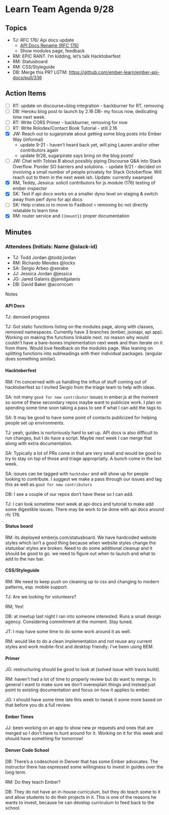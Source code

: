 # Learn Team Agenda 9/28

## Topics

- TJ: RFC 176/ Api docs update
  - [API Docs Rename (RFC 176)](https://paper.dropbox.com/doc/API-Docs-Rename-RFC-176-B2cq8q3hwNbVpWsdNuhVS)
  - Show modules page, feedback
- RM: EPIC RANT. I’m kidding, let’s talk Hacktoberfest
- RM: Statusboard
- RM: CSS/Styleguide
- DB: Merge this PR? LGTM: https://github.com/ember-learn/ember-api-docs/pull/336

## Action Items


- [ ] RT: update on discourse+blog integration - backburner for RT, removing
- [ ] DB: Heroku blog post to launch by 2.16 DB- my focus now, dedicating time next week.
- [ ] RT: Write CORS Primer - backburner, removing for now
- [ ] RT: Write Rolodex/Contact Book Tutorial - still 2.16
- [x] JW: Reach out to sugarpirate about getting some blog posts into Ember Way (informal)
   - update 9-21 - haven’t heard back yet, will ping Lauren and/or other contributors again
   - update 9/28, sugarpirate says bring on the blog posts!
- [ ] JW: Chat with Tobias B about possibly piping Discourse Q&A into Stack Overflow. Ponder SO barriers and solutions. - update 9/21 - decided on involving a small number of people privately for Stack Octoberflow. Will reach out to them in the next week ish.  Update: currently swamped
- [x] RM, Teddy, Jessica: solicit contributors for js module (176) testing of ember inspector
- [x] SK: Test if api docs works on a smaller dyno level on staging & switch away from perf dyno for api docs
- [ ] SK: Help crates.io to move to Fastboot 💀 removing bc not directly relatable to learn time
- [x] RM: router service and `{{mount}}` proper documentation

## Minutes

### Attendees (Initials: Name @slack-id)
- TJ: Todd Jordan @todd.jordan
- RM: Richardo Mendes @locks
- SA: Sergio  Arbeo @serabe
- JJ: Jessica Jordan @jessica
- JG: Jared Galanis @jaredgalanis
- DB: David Baker @acorncom


Notes

#### API Docs

TJ: demoed progress

TJ: Got static functions listing on the modules page, along with classes, removed namespaces.  Currently have 3 branches (ember, jsonapi, api app).  Working on making the functions linkable next.  no reason why would couldn’t have a bare-bones implementation next week and then iterate on it from there. Would love feedback on the modules page.  Was leaning on splitting functions into subheadings with their individual packages.  (angular does something similar).

#### Hacktoberfest

RM: I’m concerned with us handling the influx of stuff coming out of hacktoberfest so I invited Sergio from the triage team to help with ideas.

SA: not many `good for new contributor` issues in ember.js at the moment so some of these secondary repos maybe want to publicize work.  I plan on spending some time soon taking a pass to see if what I can add the tags to.

SA: It may be good to have some point of contacts publicized for helping people set up environments.

TJ: yeah, guides is nortoriously hard to set up.  API docs is also difficult to run changes, but I do have a script.  Maybe next week I can merge that along with extra documentation.

SA: Typically a lot of PRs come in that are very small and would be good to try to stay on top of those and triage appropriatly.  A bunch come in the last week.

SA: issues can be tagged with `hacktober` and will show up for people looking to contribute.  I suggest we make a pass through our issues and tag this as well as `good for new contributors`

DB: I see a couple of our repos don’t have these so I can add.

TJ: I can look sometime next week at api-docs and tutorial to make add some digestible issues.  There may be work to be done with api docs around rfc 176.

#### Status board

RM: its deployed emberjs.com/statusboard.  We have hardcoded website styles which isn’t a good thing because when website styles change the statusbar styles are broken.  Need to do some additional cleanup and it should be good to go.  we need to figure out when to launch and what to add to the nav bar.

#### CSS/Styleguide

RM: We need to keep push on cleaning up to css and changing to modern patterns, esp. mobile support.

TJ: Are we looking for volunteers?

RM;  Yes!

DB: at meetup last night I ran into someone interested.  Runs a small design agency.  Considering commitment at the moment.  Stay tuned.

JT: I may have some time to do some work around it as well.

RM: would like to do a clean implementation and not reuse any current styles and work mobile-first and desktop friendly.  I’ve been using BEM.

#### Primer

JG: restructuring should be good to look at (solved issue with travis build).

RM: haven’t had a lot of time to properly review but do want to merge.  In general I want to make sure we don’t overexplain things and instead just point to existing documentation and focus on how it applies to ember.

JG: I should have some time late this week to tweak it some more based on that before you do a full review.

#### Ember Times

JJ: been working on an app to show new pr requests and ones that are merged so I don’t have to hunt around for it.  Working on it for this week and should have something for tomorrow!

#### Denver Code School

DB: There’s a codeschool in Denver that has some Ember advocates.  The instructor there has expressed some willingness to invest in guides over the long term.

RM: Do they teach Ember?

DB: They do not have an in-house curriculum, but they do teach some to it and allow students to do their projects in it.  This is one of the reasons he wants to invest, because he can develop curriculum to feed back to the school.



